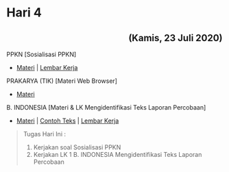 # Hari 4
<h2 align="right">(Kamis, 23 Juli 2020) </h2>

PPKN [Sosialisasi PPKN]
* [Materi](https://github.com/Abdullahsams/School-Recap/tree/master/Minggu%201/Hari%204/Sosialisasi%20silabus%20kelas%209%20PPKn.pdf) | [Lembar Kerja](https://github.com/Abdullahsams/School-Recap/tree/master/Minggu%201/Hari%204/Soal%20Sosialisasi%20Silabus%20PPKn.doc)

PRAKARYA (TIK) [Materi Web Browser]
* [Materi](https://github.com/Abdullahsams/School-Recap/tree/master/Minggu%201/Hari%204/WEB%20BROWSER.pptx)

B. INDONESIA [Materi & LK Mengidentifikasi Teks Laporan Percobaan] 
* [Materi](https://github.com/Abdullahsams/School-Recap/tree/master/Minggu%201/Hari%204/POWER%20POINT%203.1%20TEKS%20LAPORAN%20PERCOBAAN.pptx) | [Contoh Teks](https://github.com/Abdullahsams/School-Recap/tree/master/Minggu%201/Hari%204/TEKS%20LAPORAN%20PERCOBAAN.docx) | [Lembar Kerja](https://github.com/Abdullahsams/School-Recap/tree/master/Minggu%201/Hari%204/LK%203.1%20MENGIDENTIFIKASI%20TEKS%20LAPORAN%20PERCOBAAN%20-REVISI.docx)

> Tugas Hari Ini :
> 1. Kerjakan soal Sosialisasi PPKN
> 2. Kerjakan LK 1 B. INDONESIA Mengidentifikasi Teks Laporan Percobaan 
